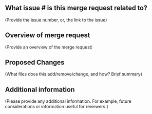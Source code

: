 ## What issue # is this merge request related to?

(Provide the issue number, or, the link to the issue)

## Overview of merge request

(Provide an overview of the merge request)

## Proposed Changes

(What files does this add/remove/change, and how? Brief summary)

## Additional information

(Please provide any additional information. For example, future considerations or information useful for reviewers.)

